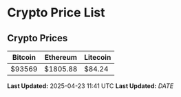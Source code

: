 # Crypto Price List

## Crypto Prices
| Bitcoin | Ethereum | Litecoin |
| ------- | -------- | -------- |
| $93569 | $1805.88 | $84.24 |
**Last Updated:** 2025-04-23 11:41 UTC
**Last Updated:** $DATE$
